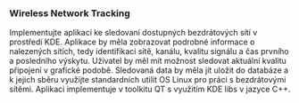 ### Wireless Network Tracking

Implementujte aplikaci ke sledovaní dostupných bezdrátových sítí v prostředí KDE. Aplikace by měla zobrazovat podrobné informace o nalezených sítích, tedy identifikaci sítě, kanálu, kvalitu signálu a čas prvního a posledního výskytu.  Uživatel by měl mít možnost sledovat aktuální kvalitu připojení v grafické podobě. Sledovaná data by měla jít uložit do databáze a k jejich sběru využijte standardních utilit OS Linux pro práci s bezdrátovými sítěmi. Aplikaci implementuje v toolkitu QT s využitím KDE libs v jazyce C++.
